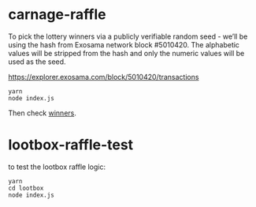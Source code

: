 # carnage-raffle

To pick the lottery winners via a publicly verifiable random seed - we’ll be using the hash from Exosama network block #5010420. The alphabetic values will be stripped from the hash and only the numeric values will be used as the seed.

https://explorer.exosama.com/block/5010420/transactions

```
yarn
node index.js
```

Then check [winners](./winners.json).

# lootbox-raffle-test

to test the lootbox raffle logic:

```
yarn
cd lootbox
node index.js

```
